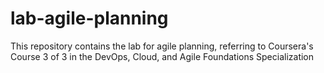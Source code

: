 # lab-agile-planning
This repository contains the lab for agile planning, referring to Coursera's Course 3 of 3 in the DevOps, Cloud, and Agile Foundations Specialization
